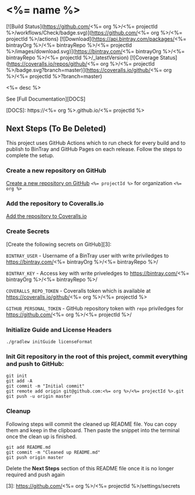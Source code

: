 # <%= name %>

[![Build Status](https://github.com/<%= org %>/<%= projectId %>/workflows/Check/badge.svg)](https://github.com/<%= org %>/<%= projectId %>/actions)
[![Download](https://api.bintray.com/packages/<%= bintrayOrg %>/<%= bintrayRepo %>/<%= projectId %>/images/download.svg)](https://bintray.com/<%= bintrayOrg %>/<%= bintrayRepo %>/<%= projectId %>/_latestVersion)
[![Coverage Status](https://coveralls.io/repos/github/<%= org %>/<%= projectId %>/badge.svg?branch=master)](https://coveralls.io/github/<%= org %>/<%= projectId %>?branch=master)

<%= desc %>

See [Full Documentation][DOCS]

[DOCS]: https://<%= org %>.github.io/<%= projectId %>


## Next Steps (To Be Deleted)

This project uses GitHub Actions which to run check for every build and to publish to BinTray and GitHub Pages on each release. Follow the steps to complete the setup.

### Create a new repository on GitHub 
[Create a new repository on GitHub][1] `<%= projectId %>` for organization `<%= org %>`

### Add the repository to Coveralls.io

[Add the repository to Coveralls.io][2]

### Create Secrets
[Create the following secrets on GitHub][3]:

`BINTRAY_USER` - Username of a BinTray user with write priviledges to https://bintray.com/<%= bintrayOrg %>/<%= bintrayRepo %>/

`BINTRAY_KEY` - Access key with write priveledges to https://bintray.com/<%= bintrayOrg %>/<%= bintrayRepo %>/

`COVERALLS_REPO_TOKEN` - Coveralls token which is available at https://coveralls.io/github/<%= org %>/<%= projectId %>

`GITHUB_PERSONAL_TOKEN` - GitHub repository token with `repo` priviledges for https://github.com/<%= org %>/<%= projectId %>/
 
### Initialize Guide and License Headers

```
./gradlew initGuide licenseFormat
```
 
### Init Git repository in the root of this project, commit everything and push to GitHub:
  
```
git init
git add -A
git commit -m "Initial commit"
git remote add origin git@github.com:<%= org %>/<%= projectId %>.git
git push -u origin master
```

### Cleanup

Following steps will commit the cleaned up README file. You can copy them and keep in the clipboard. 
Then paste the snippet into the terminal once the clean up is finished. 
```
git add README.md
git commit -m "Cleaned up README.md"
git push origin master
```

Delete the **Next Steps** section of this README file once it is no longer required and push again 

[1]: https://github.com/new
[2]: https://coveralls.io/repos/new
[3]: https://github.com/<%= org %>/<%= projectId %>/settings/secrets
